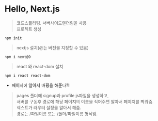 # Hello, Next.js
>  코드스플리팅. 서버사이드렌더링을 사용   
>  프로젝트 생성
```
npm init 
```
> nextjs 설치(@는 버전을 지정할 수 있음)
```
npm i next@9
```
> react 와 react-dom 설치
```
npm i react react-dom
```

+ 페이지에 알아서 매핑을 해준다?!
> pages 폴더에 signup과 profile js파일을 생성하고,   
> 서버를 구동후 경로에 해당 페이지의 이름을 적어주면 알아서 페이지를 띄워줌.   
> 넥스트가 라우터 설정을 알아서 해줌.   
> 경로는 /파일이름 또는 /폴더/파일이름 형식임.
